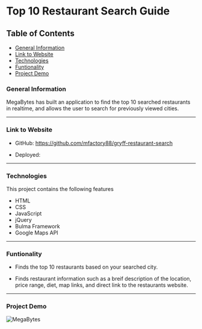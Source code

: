 # Top 10 Restaurant Search Guide

## Table of Contents

* [General Information](#General-Inforamtion)
* [Link to Website](#Link-to-Website)
* [Technologies](#Technologies)
* [Funtionality](#Funtionality)
* [Project Demo](#Project-Demo)

### General Information

MegaBytes has built an application to find the top 10 searched restaurants in realtime, and allows the user to search for previously viewed cities.

---

### Link to Website

* GitHub: https://github.com/mfactory88/gryff-restaurant-search

* Deployed:

---

### Technologies

This project contains the following features

* HTML
* CSS
* JavaScript
* jQuery
* Bulma Framework
* Google Maps API

---

### Funtionality

* Finds the top 10 restaurants based on your searched city.

* Finds restaurant information such as a breif description of the location, price range, diet, map links, and direct link to the restaurants website.

---

### Project Demo
![MegaBytes](https://user-images.githubusercontent.com/102685046/175390884-5295e5f6-1e08-4e73-b4da-ea6d42c0bdfc.gif)
